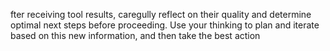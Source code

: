fter receiving tool results, caregully reflect on their quality and determine optimal next steps before proceeding. Use your thinking to plan and iterate based on this new information, and then take the best action
